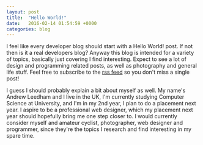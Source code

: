 ```yaml
---
layout: post
title:  "Hello World!"
date:   2016-02-14 01:54:59 +0000
categories: blog
---
```

I feel like every developer blog should start with a Hello World! post. If not then is it a real developers blog? Anyway this blog is intended for a variety of topics, basically just covering I find interesting. Expect to see a lot of design and programming related posts, as well as photography and general life stuff. Feel free to subscribe to the [rss feed](/feed.xml) so you don't miss a single post!

I guess I should probably explain a bit about myself as well. My name's Andrew Leedham and I live in the UK, I'm currently studying Computer Science at University, and I'm in my 2nd year, I plan to do a placement next year. I aspire to be a professional web designer, which my placement next year should hopefully bring me one step closer to. I would currently consider myself and amateur cyclist, photographer, web designer and programmer, since they're the topics I research and find interesting in my spare time.
